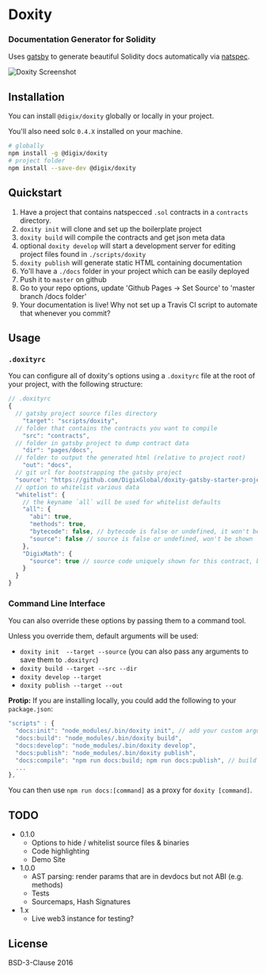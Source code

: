 # Doxity

### Documentation Generator for Solidity

Uses [gatsby](https://github.com/gatsbyjs/gatsby) to generate beautiful Solidity docs automatically via [natspec](https://github.com/ethereum/wiki/wiki/Ethereum-Natural-Specification-Format).

![Doxity Screenshot](http://i.imgur.com/9S6COQE.png)

## Installation

You can install `@digix/doxity` globally or locally in your project.

You'll also need solc `0.4.X` installed on your machine.

```bash
# globally
npm install -g @digix/doxity
# project folder
npm install --save-dev @digix/doxity
```

## Quickstart

1. Have a project that contains natspecced `.sol` contracts in a `contracts` directory.
1. `doxity init` will clone and set up the boilerplate project
1. `doxity build` will compile the contracts and get json meta data
1. optional `doxity develop` will start a development server for editing project files found in `./scripts/doxity`
1. `doxity publish` will generate static HTML containing documentation
1. Yo'll have a `./docs` folder in your project which can be easily deployed
1. Push it to `master` on github
1. Go to your repo options, update 'Github Pages -> Set Source' to 'master branch /docs folder'
1. Your documentation is live! Why not set up a Travis CI script to automate that whenever you commit?

## Usage

### `.doxityrc`

You can configure all of doxity's options using a `.doxityrc` file at the root of your project, with the following structure:

```javascript
// .doxityrc
{
  // gatsby project source files directory
	"target": "scripts/doxity",
  // folder that contains the contracts you want to compile
	"src": "contracts",
  // folder in gatsby project to dump contract data
	"dir": "pages/docs",
  // folder to output the generated html (relative to project root)
	"out": "docs",
  // git url for bootstrapping the gatsby project
  "source": "https://github.com/DigixGlobal/doxity-gatsby-starter-project.git",
  // option to whitelist various data
  "whitelist": {
    // the keyname `all` will be used for whitelist defaults
    "all": {
      "abi": true,
      "methods": true,
      "bytecode": false, // bytecode is false or undefined, it won't be shown
      "source": false // source is false or undefined, won't be shown
    },
    "DigixMath": {
      "source": true // source code uniquely shown for this contract, bytecode still hidden
    }
  }
}
```

### Command Line Interface

You can also override these options by passing them to a command tool.

Unless you override them, default arguments will be used:

- `doxity init  --target --source` (you can also pass any arguments to save them to `.doxityrc`)
- `doxity build --target --src --dir`
- `doxity develop --target`
- `doxity publish --target --out`

**Protip:** If you are installing locally, you could add the following to your `package.json`:

```javascript
"scripts" : {
  "docs:init": "node_modules/.bin/doxity init", // add your custom arguments (see API below)
  "docs:build": "node_modules/.bin/doxity build",
  "docs:develop": "node_modules/.bin/doxity develop",
  "docs:publish": "node_modules/.bin/doxity publish",
  "docs:compile": "npm run docs:build; npm run docs:publish", // build + publish
  ...
},
```

You can then use `npm run docs:[command]` as a proxy for `doxity [command]`.

## TODO

* 0.1.0
  * Options to hide / whitelist source files & binaries
  * Code highlighting
  * Demo Site
* 1.0.0
  * AST parsing: render params that are in devdocs but not ABI (e.g. methods)
  * Tests
  * Sourcemaps, Hash Signatures
* 1.x
  * Live web3 instance for testing?

## License

BSD-3-Clause 2016
